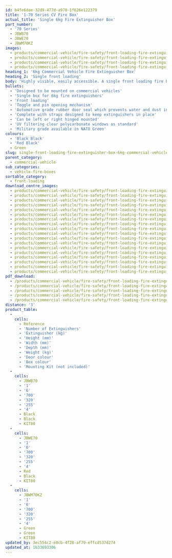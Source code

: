 ```yaml
---
id: b4fe6dae-32d9-477d-a970-1f626e122379
title: '1-70 Series CV Fire Box'
actual_title: 'Single 6kg Fire Extinguisher Box'
part_number:
  - '70 Series'
  - JBWB70
  - JBWE70
  - JBWM70KZ
images:
  - products/commercial-vehicle/fire-safety/front-loading-fire-extinguisher-boxes/70/images-lr/Product_Image_776x776_(518x518_focus_area)-JBWE70_01.jpg
  - products/commercial-vehicle/fire-safety/front-loading-fire-extinguisher-boxes/70/images-lr/Product_Image_776x776_(518x518_focus_area)-JBWE70_02.jpg
  - products/commercial-vehicle/fire-safety/front-loading-fire-extinguisher-boxes/70/images-lr/Product_Image_776x776_(518x518_focus_area)-JBWB70_01.jpg
  - products/commercial-vehicle/fire-safety/front-loading-fire-extinguisher-boxes/70/images-lr/Product_Image_776x776_(518x518_focus_area)-JBWB70_02.jpg
heading_1: '6kg Commercial Vehicle Fire Extinguisher Box'
heading_2: 'Single front loading'
body: 'Highly visible, easily accessible. A single front loading fire box for 6kg fire extinguishes. Designed to be mounted on vehicles.'
bullets:
  - 'Designed to be mounted on commercial vehicles'
  - 'Single box for 6kg fire extinguishers'
  - 'Front loading'
  - 'Toggle and pin opening mechanism'
  - 'Automotive grade rubber door seal which prevents water and dust ingress'
  - 'Complete with straps designed to keep extinguishers in place'
  - 'Can be left or right hinged mounted'
  - 'UV filtering clear polycarbonate windows as standard'
  - 'Military grade available in NATO Green'
colours:
  - 'Black Black'
  - 'Red Black'
  - Green
slug: single-front-loading-fire-extinguisher-box-6kg-commercial-vehicle
parent_category:
  - commercial-vehicle
sub_categories:
  - vehicle-fire-boxes
sortable_category:
  - front-loading
download_centre_images:
  - products/commercial-vehicle/fire-safety/front-loading-fire-extinguisher-boxes/70/images-hr/JBKE70_001.jpg
  - products/commercial-vehicle/fire-safety/front-loading-fire-extinguisher-boxes/70/images-hr/JBKE70_002.jpg
  - products/commercial-vehicle/fire-safety/front-loading-fire-extinguisher-boxes/70/images-hr/JBKE70_003.jpg
  - products/commercial-vehicle/fire-safety/front-loading-fire-extinguisher-boxes/70/images-hr/JBKE70_004.jpg
  - products/commercial-vehicle/fire-safety/front-loading-fire-extinguisher-boxes/70/images-hr/JBWB70_001.jpg
  - products/commercial-vehicle/fire-safety/front-loading-fire-extinguisher-boxes/70/images-hr/JBWB70_002.jpg
  - products/commercial-vehicle/fire-safety/front-loading-fire-extinguisher-boxes/70/images-hr/JBWB70_003.jpg
  - products/commercial-vehicle/fire-safety/front-loading-fire-extinguisher-boxes/70/images-hr/JBWB70_004.jpg
  - products/commercial-vehicle/fire-safety/front-loading-fire-extinguisher-boxes/70/images-hr/JBWE70_001.jpg
  - products/commercial-vehicle/fire-safety/front-loading-fire-extinguisher-boxes/70/images-hr/JBWE70_002.jpg
  - products/commercial-vehicle/fire-safety/front-loading-fire-extinguisher-boxes/70/images-hr/JBWE70_003.jpg
  - products/commercial-vehicle/fire-safety/front-loading-fire-extinguisher-boxes/70/images-hr/JBWE70_004.jpg
  - products/commercial-vehicle/fire-safety/front-loading-fire-extinguisher-boxes/70/images-hr/JBWE70_03.jpg
  - products/commercial-vehicle/fire-safety/front-loading-fire-extinguisher-boxes/70/images-hr/JBWM70KZ_001.jpg
  - products/commercial-vehicle/fire-safety/front-loading-fire-extinguisher-boxes/70/images-hr/JBWR70_001.jpg
  - products/commercial-vehicle/fire-safety/front-loading-fire-extinguisher-boxes/70/images-hr/JBWR70_002.jpg
  - products/commercial-vehicle/fire-safety/front-loading-fire-extinguisher-boxes/70/images-hr/JBWR70_003.jpg
  - products/commercial-vehicle/fire-safety/front-loading-fire-extinguisher-boxes/70/images-hr/JBWR70_004.jpg
pdf_download:
  - /products/commercial-vehicle/fire-safety/front-loading-fire-extinguisher-boxes/70/images-hr/JBWE70_01.jpg
  - /products/commercial-vehicle/fire-safety/front-loading-fire-extinguisher-boxes/70/images-hr/JBWE70_02.jpg
  - /products/commercial-vehicle/fire-safety/front-loading-fire-extinguisher-boxes/70/images-hr/JBWE70_03.jpg
  - /products/commercial-vehicle/fire-safety/front-loading-fire-extinguisher-boxes/70/images-hr/JBWB70_01.jpg
  - /products/commercial-vehicle/fire-safety/front-loading-fire-extinguisher-boxes/70/images-hr/JBWB70_02.jpg
distance: '3'
product_table:
  -
    cells:
      - Reference
      - 'Number of Extinguishers'
      - 'Extinguisher (kg)'
      - 'Height (mm)'
      - 'Width (mm)'
      - 'Depth (mm)'
      - 'Weight (kg)'
      - 'Door colour'
      - 'Box colour'
      - 'Mounting Kit (not included)'
  -
    cells:
      - JBWB70
      - '1'
      - '6'
      - '700'
      - '320'
      - '255'
      - '4'
      - Black
      - Black
      - KIT80
  -
    cells:
      - JBWE70
      - '1'
      - '6'
      - '700'
      - '320'
      - '255'
      - '4'
      - Red
      - Black
      - KIT80
  -
    cells:
      - JBWM70KZ
      - '1'
      - '6'
      - '700'
      - '320'
      - '255'
      - '4'
      - Green
      - Green
      - KIT80
updated_by: 3ec554c2-e8cb-4f28-af79-effcd537d274
updated_at: 1633693306
---
```

